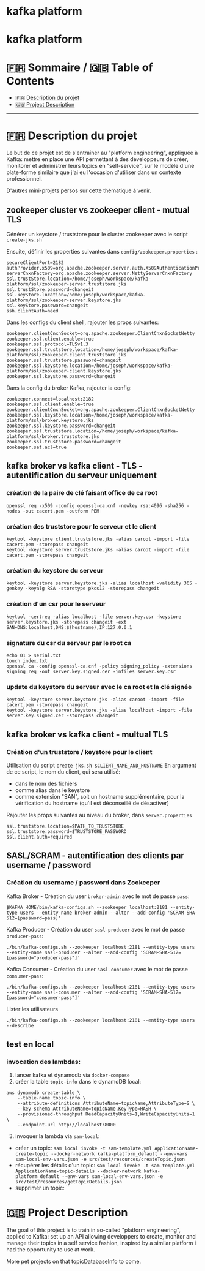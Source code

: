# kafka platform

# kafka platform

:fr: Sommaire / :gb: Table of Contents
=================

<!--ts-->

- [:fr: Description du projet](#fr-description-du-projet)
- [:gb: Project Description](#gb-project-description)

---

# :fr: Description du projet

Le but de ce projet est de s'entraîner au "platform engineering", appliquée à Kafka: mettre en place une API permettant
à des développeurs de créer, monitorer et administrer leurs topics en "self-service", sur le modèle d'une plate-forme
similaire que j'ai eu l'occasion d'utiliser dans un contexte professionnel.

D'autres mini-projets persos sur cette thématique à venir.

## zookeeper cluster vs zookeeper client - mutual TLS

Générer un keystore / truststore pour le cluster zookeeper avec le script `create-jks.sh`

Ensuite, définir les properties suivantes dans `config/zookeeper.properties` :

```properties
secureClientPort=2182
authProvider.x509=org.apache.zookeeper.server.auth.X509AuthenticationProvider
serverCnxnFactory=org.apache.zookeeper.server.NettyServerCnxnFactory
ssl.trustStore.location=/home/joseph/workspace/kafka-platform/ssl/zookeeper-server.truststore.jks
ssl.trustStore.password=changeit
ssl.keyStore.location=/home/joseph/workspace/kafka-platform/ssl/zookeeper-server.keystore.jks
ssl.keyStore.password=changeit
ssh.clientAuth=need
```

Dans les configs du client shell, rajouter les props suivantes:

```properties
zookeeper.clientCnxnSocket=org.apache.zookeeper.ClientCnxnSocketNetty
zookeeper.ssl.client.enable=true
zookeeper.ssl.protocol=TLSv1.3
zookeeper.ssl.truststore.location=/home/joseph/workspace/kafka-platform/ssl/zookeeper-client.truststore.jks
zookeeper.ssl.truststore.password=changeit
zookeeper.ssl.keystore.location=/home/joseph/workspace/kafka-platform/ssl/zookeeper-client.keystore.jks
zookeeper.ssl.keystore.password=changeit
```

Dans la config du broker Kafka, rajouter la config:

```properties
zookeeper.connect=localhost:2182
zookeeper.ssl.client.enable=true
zookeeper.clientCnxnSocket=org.apache.zookeeper.ClientCnxnSocketNetty
zookeeper.ssl.keystore.location=/home/joseph/workspace/kafka-platform/ssl/broker.keystore.jks
zookeeper.ssl.keystore.password=changeit
zookeeper.ssl.truststore.location=/home/joseph/workspace/kafka-platform/ssl/broker.truststore.jks
zookeeper.ssl.truststore.password=changeit
zookeeper.set.acl=true
```

## kafka broker vs kafka client - TLS - autentification du serveur uniquement

### création de la paire de clé faisant office de ca root

```shell
openssl req -x509 -config openssl-ca.cnf -newkey rsa:4096 -sha256 -nodes -out cacert.pem -outform PEM
```

### création des truststore pour le serveur et le client

```shell
keytool -keystore client.truststore.jks -alias caroot -import -file cacert.pem -storepass changeit
keytool -keystore server.truststore.jks -alias caroot -import -file cacert.pem -storepass changeit
```

### création du keystore du serveur

```shell
keytool -keystore server.keystore.jks -alias localhost -validity 365 -genkey -keyalg RSA -storetype pkcs12 -storepass changeit
```

### création d'un csr pour le serveur

```shell
keytool -certreq -alias localhost -file server.key.csr -keystore server.keystore.jks -storepass changeit -ext SAN=DNS:localhost,DNS:$(hostname),IP:127.0.0.1
```

### signature du csr du serveur par le root ca

```shell
echo 01 > serial.txt
touch index.txt
openssl ca -config openssl-ca.cnf -policy signing_policy -extensions signing_req -out server.key.signed.cer -infiles server.key.csr
```

### update du keystore du serveur avec le ca root et la clé signée

```shell
keytool -keystore server.keystore.jks -alias caroot -import -file cacert.pem -storepass changeit
keytool -keystore server.keystore.jks -alias localhost -import -file server.key.signed.cer -storepass changeit
```

## kafka broker vs kafka client - multual TLS

### Création d'un truststore / keystore pour le client

Utilisation du script `create-jks.sh $CLIENT_NAME_AND_HOSTNAME`
En argument de ce script, le nom du client, qui sera utilisé:

- dans le nom des fichiers
- comme alias dans le keystore
- comme extension "SAN", soit un hostname supplémentaire, pour la vérification du hostname (qu'il est déconseillé de
  désactiver)

Rajouter les props suivantes au niveau du broker, dans `server.properties`

```properties
ssl.truststore.location=$PATH_TO_TRUSTSTORE
ssl.truststore.password=$TRUSTSTORE_PASSWORD
ssl.client.auth=required
```

## SASL/SCRAM - autentification des clients par username / password

### Création du username / password dans Zookeeper

Kafka Broker - Création du user `broker-admin` avec le mot de passe `pass`:

```shell
$KAFKA_HOME/bin/kafka-configs.sh --zookeeper localhost:2181 --entity-type users --entity-name broker-admin --alter --add-config 'SCRAM-SHA-512=[password=pass]'
```

Kafka Producer - Création du user `sasl-producer` avec le mot de passe `producer-pass`:

```shell
./bin/kafka-configs.sh --zookeeper localhost:2181 --entity-type users --entity-name sasl-producer --alter --add-config 'SCRAM-SHA-512=[password="producer-pass"]'
```

Kafka Consumer - Création du user `sasl-consumer` avec le mot de passe `consumer-pass`:

```shell
./bin/kafka-configs.sh --zookeeper localhost:2181 --entity-type users --entity-name sasl-consumer --alter --add-config 'SCRAM-SHA-512=[password="consumer-pass"]'
```

Lister les utilisateurs

```shell
./bin/kafka-configs.sh --zookeeper localhost:2181 --entity-type users --describe
```

## test en local

### invocation des lambdas:
1. lancer kafka et dynamodb via `docker-compose`
2. créer la table `topic-info` dans le dynamoDB local: 
```shell
aws dynamodb create-table \
    --table-name topic-info \
    --attribute-definitions AttributeName=topicName,AttributeType=S \
    --key-schema AttributeName=topicName,KeyType=HASH \
    --provisioned-throughput ReadCapacityUnits=1,WriteCapacityUnits=1 \
    --endpoint-url http://localhost:8000
```
3. invoquer la lambda via `sam-local`: 
  - créer un topic: `sam local invoke -t sam-template.yml ApplicationName-create-topic --docker-network kafka-platform_default --env-vars sam-local-env-vars.json -e src/test/resources/createTopic.json`  
  - récupérer les détails d'un topic: `sam local invoke -t sam-template.yml ApplicationName-topic-details --docker-network kafka-platform_default --env-vars sam-local-env-vars.json -e src/test/resources/getTopicDetails.json`
  - supprimer un topic: ``

# :gb: Project Description

The goal of this project is to train in so-called "platform engineering", applied to Kafka: set up an API allowing
developpers to create, monitor and manage their topics in a self service fashion, inspired by a similar platform i had
the opportunity to use at work.

More pet projects on that topicDatabaseInfo to come.